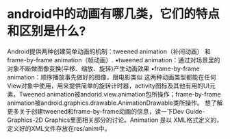 # android中的动画有哪几类，它们的特点和区别是什么?

Android提供两种创建简单动画的机制：tweened animation（补间动画） 和 frame-by-frame animation（帧动画）.
•tweened animation：通过对场景里的对象不断做图像变换(平移、缩放、旋转)产生动画效果
•frame-by-frame animation：顺序播放事先做好的图像，跟电影类似
这两种动画类型都能在任何View对象中使用，用来提供简单的旋转计时器，activity图标及其他有用的UI元素。Tweened animation被andorid.view.animation包所操作；frame-by-frame animation被android.graphics.drawable.AnimationDrawable类所操作。
想了解更多关于创建tweened和frame-by-frame动画的信息，读一下Dev Guide-Graphics-2D Graphics里面相关部分的讨论。Animation 是以 XML格式定义的，定义好的XML文件存放在res/anim中。